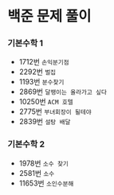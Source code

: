 # 백준 문제 풀이

### 기본수학 1
- 1712번 `손익분기점`
- 2292번 `벌집`
- 1193번 `분수찾기`
- 2869번 `달팽이는 올라가고 싶다`
- 10250번 `ACM 호텔`
- 2775번 `부녀회장이 될테야`
- 2839번 `설탕 배달`  

### 기본수학 2
- 1978번 `소수 찾기`
- 2581번 `소수`
- 11653번 `소인수분해`